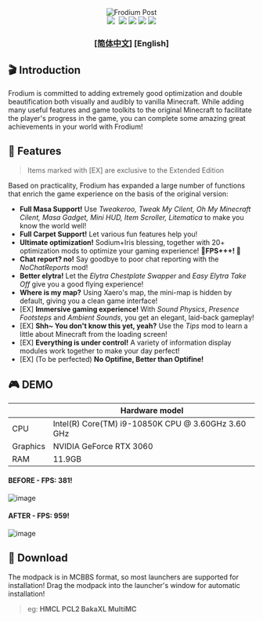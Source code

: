 <div align="center"><img src="https://github.com/WForst-Breeze/JustARepo/blob/main/head.png" alt="Frodium Post"/></div>
<div align="center"><img src="https://img.shields.io/github/stars/WForst-Breeze/Frodium-Modpack?color=yellow&style=for-the-badge">&nbsp; <img src="https://img.shields.io/github/forks/WForst-Breeze/Frodium-Modpack?color=blue&style=for-the-badge">&nbsp;<img src="https://img.shields.io/github/issues/WForst-Breeze/Frodium-Modpack?color=success&style=for-the-badge">&nbsp;<img src="https://img.shields.io/github/directory-file-count/WForst-Breeze/Frodium-Modpack/overrides/mods?label=Mods&color=important&style=for-the-badge">&nbsp;<img src="https://img.shields.io/github/v/release/WForst-Breeze/Frodium-Modpack?display_name=tag&label=Latest&color=informational&style=for-the-badge"></div>
<div align="center">
  
### [[简体中文]](https://github.com/WForst-Breeze/Frodium-Modpack/blob/main/README.md) **[English]**

</div>

## 🎬 Introduction
Frodium is committed to adding extremely good optimization and double beautification both visually and audibly to vanilla Minecraft. While adding many useful features and game toolkits to the original Minecraft to facilitate the player's progress in the game, you can complete some amazing great achievements in your world with Frodium!

## 🎉 Features
> Items marked with [EX] are exclusive to the Extended Edition

Based on practicality, Frodium has expanded a large number of functions that enrich the game experience on the basis of the original version:

- **Full Masa Support!** Use _Tweakeroo, Tweak My Cilent, Oh My Minecraft Cilent, Masa Gadget, Mini HUD, Item Scroller, Litematica_ to make you know the world well!
- **Full Carpet Support!** Let various fun features help you!
- **Ultimate optimization!** Sodium+Iris blessing, together with 20+ optimization mods to optimize your gaming experience! **🚀FPS+++! 🚀**
- **Chat report? no!** Say goodbye to poor chat reporting with the _NoChatReports_ mod!
- **Better elytra!** Let the _Elytra Chestplate Swapper_ and _Easy Elytra Take Off_ give you a good flying experience!
- **Where is my map?** Using Xaero's map, the mini-map is hidden by default, giving you a clean game interface!
- [EX] **Immersive gaming experience!** With _Sound Physics_, _Presence Footsteps_ and _Ambient Sounds_, you get an elegant, laid-back gameplay!
- [EX] **Shh~ You don't know this yet, yeah?** Use the _Tips_ mod to learn a little about Minecraft from the loading screen!
- [EX] **Everything is under control!** A variety of information display modules work together to make your day perfect!
- [EX] (To be perfected) **No Optifine, Better than Optifine!**
## 🎮 DEMO
|  |Hardware model|
|--|--|
|CPU|Intel(R) Core(TM) i9-10850K CPU @ 3.60GHz   3.60 GHz|
|Graphics|NVIDIA GeForce RTX 3060|
|RAM|11.9GB|

#### BEFORE - FPS: 381!
![image](https://user-images.githubusercontent.com/110760354/215751234-d62e6f89-2157-4fa7-817e-1fefa555e9c3.png)

#### AFTER - FPS: 959!
![image](https://user-images.githubusercontent.com/110760354/215751933-7f942926-5529-4bfc-abdf-bc701803f92f.png)

## 💾 Download
The modpack is in MCBBS format, so most launchers are supported for installation! Drag the modpack into the launcher's window for automatic installation!
> eg: **HMCL PCL2 BakaXL MultiMC**
